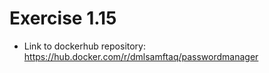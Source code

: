 # Exercise 1.15
- Link to dockerhub repository: https://hub.docker.com/r/dmlsamftaq/passwordmanager
